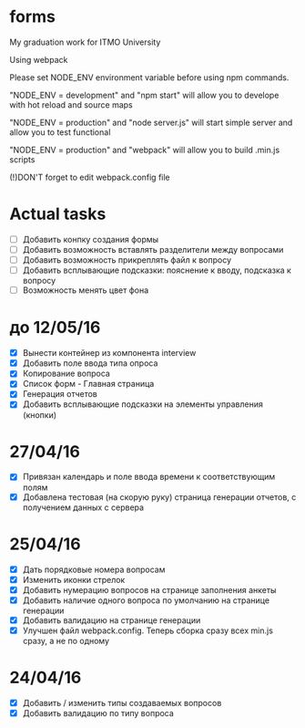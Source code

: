 # forms
 My graduation work for ITMO University
 
 Using webpack
 
 Please set NODE_ENV environment variable before using npm commands.
 
 "NODE_ENV = development" and "npm start" will allow you to develope with hot reload and source maps
 
 "NODE_ENV = production" and "node server.js" will start simple server and allow you to test functional
 
 "NODE_ENV = production" and "webpack" will allow you to build .min.js scripts
 
 (!)DON'T forget to edit webpack.config file

# Actual tasks
- [ ] Добавить конпку создания формы
- [ ] Добавить возможность вставлять разделители между вопросами
- [ ] Добавить возможность прикреплять файл к вопросу
- [ ] Добавить всплывающие подсказки: пояснение к вводу, подсказка к вопросу
- [ ] Возможность менять цвет фона

# до 12/05/16
- [x] Вынести контейнер из компонента interview
- [x] Добавить поле ввода типа опроса
- [x] Копирование вопроса
- [x] Список форм - Главная страница
- [x] Генерация отчетов
- [x] Добавить всплывающие подсказки на элементы управления (кнопки)

# 27/04/16
- [x] Привязан календарь и поле ввода времени к соответствующим полям
- [x] Добавлена тестовая (на скорую руку) страница генерации отчетов, с получением данных с сервера

# 25/04/16
- [x] Дать порядковые номера вопросам
- [x] Изменить иконки стрелок
- [x] Добавить нумерацию вопросов на странице заполнения анкеты
- [x] Добавить наличие одного вопроса по умолчанию на странице генерации
- [x] Добавить валидацию на странице генерации
- [x] Улучшен файл webpack.config. Теперь сборка сразу всех min.js сразу, а не по одному

# 24/04/16
- [x] Добавить / изменить типы создаваемых вопросов
- [x] Добавить валидацию по типу вопроса